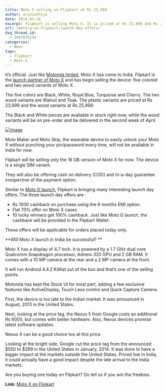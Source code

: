 ```yaml
---
title: Moto X selling on Flipkart at Rs 23,999
author: arunsathiya
date: 2014-03-18
excerpt: Flipkart is selling Moto X. It is priced at Rs 23,999 and Rs 25,699 for the plastic and wood variants respectively. Three launch day offers are available.
url: /moto-g-on-flipkart-launch-day-offers/
dsq_thread_id:
  - 2947075234
categories:
  - News
tags:
  - Flipkart
  - Moto X
---
```

It&#8217;s official. Just like [Motorola hinted][1], Moto X has come to India. Flipkart is the <a href="http://www.flipkart.com/motorola/motox" onclick="_gaq.push(['_trackEvent', 'outbound-article', 'http://www.flipkart.com/motorola/motox', 'launch partner of Moto X']);" >launch partner of Moto X</a> and has begin selling the device: five colored and two wood variants of Moto X.

The five colors are Black, White, Royal Blue, Turquoise and Cherry. The two wood variants are Walnut and Teak. The plastic variants are priced at Rs 23,999 and the wood variants at Rs 25,999.

The Black and White pieces are available in stock right now, while the wood variants will be on pre-order and be delivered in the second week of April.

[<img class="aligncenter size-full" title="Moto X.jpg" alt="image" src="http://cdn.devilsworkshop.org/files/2014/03/wpid-Moto-X.jpg" />][2]

Moto Maker and Moto Skip, the wearable device to easily unlock your Moto X without punching your pin/password every time, will not be available in India for now.

Flipkart will be selling only the 16 GB version of Moto X for now. The device is a single SIM variant.

They will also be offering cash on delivery (COD) and In-a-day guarantee irrespective of the payment option.

Similar to [Moto G launch][3], Flipkart is bringing many interesting launch day offers. The three launch day offers are :

  * Rs 1000 cashback on purchase using the 6 months EMI option.
  * Flat 70% offer on Moto X cases.
  * 10 lucky winners get 100% cashback. Just like Moto G launch, the cashback will be provided in the Flipkart Wallet.

These offers will be applicable for orders placed today only.

**Will Moto X launch in India be successful? **

Moto X has a display of 4.7 inch. It is powered by a 1.7 GHz dual core Qualcomm Snapdragon processor, Adreno 320 GPU and 2 GB RAM. It comes with a 10 MP camera at the rear and a 2 MP camera at the front.

It will run Android 4.4.2 KitKat out of the box and that&#8217;s one of the selling points.

Motorola has kept the Stock UI for most part, adding a few exclusive features like ActiveDisplay, Touch Less control and Quick Capture Camera.

First, the device is too late to the Indian market. It was announced in August, 2013 in the United States.

Next, looking at the price tag, the Nexus 5 from Google costs an additional Rs 6000, but comes with better hardware. Also, Nexus devices promise latest software updates.

Nexus 4 can be a good choice too at this price.

Looking at the bright side, Google cut the price tag from the announced $550 to $399 in the United States in January, 2014. It was done to have a bigger impact at the markets outside the United States. Priced low in India, it could actually have a good impact despite the late arrival to the India markets.

Are you buying one today on Flipkart? Do tell us if you win the freebies.

**Link:** <a href="http://www.flipkart.com/motorola/motox" onclick="_gaq.push(['_trackEvent', 'outbound-article', 'http://www.flipkart.com/motorola/motox', 'Moto X on Flipkart']);" >Moto X on Flipkart</a>

 [1]: http://devilsworkshop.org/news/moto-x-in-india/79824/
 [2]: http://cdn.devilsworkshop.org/files/2014/03/wpid-Moto-X.jpg
 [3]: http://devilsworkshop.org/news/moto-g-snapdeal-flipkart/79614/

